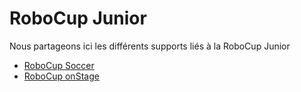 
# RoboCup Junior

Nous partageons ici les différents supports liés à la RoboCup Junior

* [RoboCup Soccer](soccer/)
* [RoboCup onStage](onstage/)

